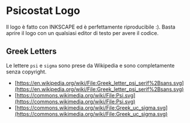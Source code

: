 # Psicostat Logo

Il logo è fatto con INKSCAPE ed è perfettamente riproducibile :).
Basta aprire il logo con un qualsiasi editor di testo per avere il codice.

## Greek Letters

Le lettere `psi` e `sigma` sono prese da Wikipedia e sono completamente senza copyright.
* [https://en.wikipedia.org/wiki/File:Greek_letter_psi_serif%2Bsans.svg](https://en.wikipedia.org/wiki/File:Greek_letter_psi_serif%2Bsans.svg)
* [https://commons.wikimedia.org/wiki/File:Psi.svg](https://commons.wikimedia.org/wiki/File:Psi.svg)
* [https://commons.wikimedia.org/wiki/File:Greek_uc_sigma.svg](https://commons.wikimedia.org/wiki/File:Greek_uc_sigma.svg)
